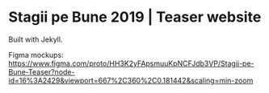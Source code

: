 # Stagii pe Bune 2019 | Teaser website

Built with Jekyll.

Figma mockups: https://www.figma.com/proto/HH3K2yFApsmuuKpNCFJdb3VP/Stagii-pe-Bune-Teaser?node-id=16%3A2429&viewport=667%2C360%2C0.181442&scaling=min-zoom

